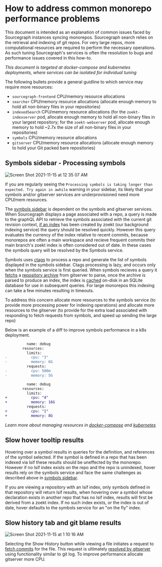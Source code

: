 # How to address common monorepo performance problems

This document is intended as an explanation of common issues faced by Sourcegraph instances syncing monorepos. Sourcegraph search relies on the retrieval and indexing of git repos. For very large repos, more computational resources are required to perform the necessary operations. As such tuning Sourcegraph's services is often the resolution to bugs and performance issues covered in this how-to.

_This document is targeted at docker-compose and kubernetes deployments, where services can be isolated for individual tuning_

The following bullets provide a general guidline to which service may require more resources:

* `sourcegraph-frontend` CPU/memory resource allocations
* `searcher` CPU/memory resource allocations (allocate enough memory to hold all non-binary files in your repositories)
* `indexedSearch` CPU/memory resource allocations (for the `zoekt-indexserver` pod, allocate enough memory to hold all non-binary files in your largest repository; for the `zoekt-webserver` pod, allocate enough memory to hold ~2.7x the size of all non-binary files in your repositories)
* `symbols` CPU/memory resource allocations
* `gitserver` CPU/memory resource allocations (allocate enough memory to hold your Git packed bare repositories)

## Symbols sidebar - Processing symbols

![Screen Shot 2021-11-15 at 12 35 07 AM](https://user-images.githubusercontent.com/13024338/141749036-95759cbe-abd5-4d78-91eb-618423d2f66c.png)

If you are regularly seeing the `Processing symbols is taking longer than expected. Try again in awhile` warning in your sidebar, its likely that your symbols and/or gitserver services are underprovisioned need more CPU/mem resources.

The [symbols sidebar](https://sourcegraph.com/github.com/sourcegraph/sourcegraph/-/blob/client/web/src/repo/RepoRevisionSidebarSymbols.tsx?L42) is dependent on the symbols and gitserver services. When Sourcegraph displays a page associated with a repo, a query is made to the graphQL API to retrieve the symbols associated with the current git revision context, [if an index](https://sourcegraph.com/search?q=context:global+repo:%5Egithub%5C.com/sourcegraph/sourcegraph%24+file:%5Einternal/search/symbol/symbol%5C.go+if+branch+:%3D+indexedSymbolsBranch%28&patternType=literal) has been created by zoekt (our background indexing service) the query should be resolved quickly. However this query evaluates the currency of the index relative to recent commits, because monorepos are often a main workspace and recieve frequent commits their main branch's zoekt index is often considered out of date. In these cases the symbols query will be resolved by the Symbols service. 

Symbols uses [ctags](https://github.com/universal-ctags/ctags#readme) to process a repo and generate the list of symbols displayed in the symbols sidebar. Ctags processing is lazy, and occurs only when the symbols service is first queried. When symbols recieves a query it [fetchs](https://sourcegraph.com/search?q=context:global+repo:%5Egithub%5C.com/sourcegraph/sourcegraph%24+file:%5Ecmd/symbols/internal/symbols/fetch%5C.go+fetchRepositoryArchive%28&patternType=literal) a [repository archive](https://sourcegraph.com/search?q=context:global+repo:%5Egithub%5C.com/sourcegraph/sourcegraph%24+file:%5Einternal/gitserver/client%5C.go+func+%28c+*Client%29+Archive%28&patternType=literal) from gitserver to parse, once the archive is parsed to produce an index, the index is [cached](https://sourcegraph.com/search?q=context:global+repo:%5Egithub%5C.com/sourcegraph/sourcegraph%24%406f4d327+file:%5Ecmd/symbols/internal/symbols/search%5C.go+s.writeAllSymbolsToNewDB%28&patternType=literal) on-disk in an SQLite database for use in subsequent queries. For large monorepos this indexing can take a few minutes resulting in timeouts.

To address this concern allocate more resources to the symbols service (to provide more processing power for indexing operations) and allocate more resources to the gitserver (to provide for the extra load associated with responding to fetch requests from symbols, and speed up sending the large repo)

Below is an example of a diff to improve symbols performance in a k8s deployment.
```diff
          name: debug
        resources:
          limits:
-           cpu: "3"
-           memory: 6G
          requests:
-           cpu: 500m
-           memory: 5G

          name: debug
        resources:
          limits:
+           cpu: "4"
+           memory: 16G
          requests:
+           cpu: "1"
+           memory: 8G
```
_Learn more about managing resources in [docker-compose](https://docs.sourcegraph.com/admin/install/docker-compose/operations) and [kubernetes](https://docs.sourcegraph.com/admin/install/kubernetes/operations)_

## Slow hover tooltip results
Hovering over a symbol results in queries for the definition, and references of the symbol selected. If the symbol is defined in a repo that has been indexed via lsif these results should be uneffected by the monorepo. However if no lsif index exists on the repo and the repo is unindexed, hover results rely on the symbols service and face the same challenges as described above in [symbols sidebar](#symbols-sidebar---processing-symbols). 

If you are viewing a repository with an lsif index, only symbols defined in that repository will return lsif results, when hovering over a symbol whose declaration exists in another repo that has no lsif index, results will first be derived from a zoekt index. If no such index exists, or the index is out of date, hover defaults to the symbols service for an "on the fly" index.

## Slow history tab and git blame results
![Screen Shot 2021-11-15 at 1 10 16 AM](https://user-images.githubusercontent.com/13024338/141754063-2080c7c6-b5be-43c1-b9db-386e916d2968.png)

Selecting the Show History button while viewing a file initiates a request to [fetch commits](https://sourcegraph.com/search?q=context:global+repo:%5Egithub%5C.com/sourcegraph/sourcegraph%24+file:%5Eclient/web/src/repo/RepoRevisionSidebarCommits%5C.tsx+function+fetchCommits%28&patternType=literal) for the file. This request is ultimately [resolved by gitserver]() using functionality similar to git log. To improve performance allocate gitserver more CPU.
